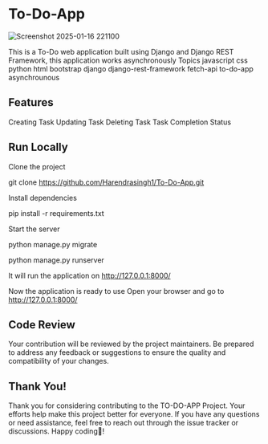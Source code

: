 # To-Do-App
![Screenshot 2025-01-16 221100](https://github.com/user-attachments/assets/d5db2d8f-df02-4bef-bc43-63dc63a8fbf0)

This is a To-Do web application built using Django and Django REST Framework, this application works asynchronously  Topics javascript css python html bootstrap django django-rest-framework fetch-api to-do-app asynchrounous
## Features
Creating Task
Updating Task
Deleting Task
Task Completion Status

## Run Locally
Clone the project

git clone https://github.com/Harendrasingh1/To-Do-App.git


Install dependencies

pip install -r requirements.txt


Start the server


python manage.py migrate


python manage.py runserver


It will run the application on http://127.0.0.1:8000/

Now the application is ready to use
Open your browser and go to http://127.0.0.1:8000/

## Code Review

Your contribution will be reviewed by the project maintainers. Be prepared to address any feedback or suggestions to ensure the quality and compatibility of your changes.

## Thank You!

Thank you for considering contributing to the TO-DO-APP Project. Your efforts help make this project better for everyone. If you have any questions or need assistance, feel free to reach out through the issue tracker or discussions. 
Happy coding🤩!


